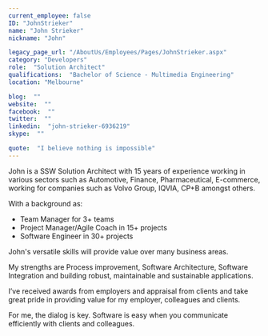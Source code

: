 ```yaml
---
current_employee: false
ID: "JohnStrieker"
name: "John Strieker"
nickname: "John"

legacy_page_url: "/AboutUs/Employees/Pages/JohnStrieker.aspx"
category: "Developers"
role:  "Solution Architect"
qualifications:  "Bachelor of Science - Multimedia Engineering"
location: "Melbourne"

blog:  ""
website:  ""
facebook:  ""
twitter:  ""
linkedin:  "john-strieker-6936219"
skype:  ""

quote:  "I believe nothing is impossible"
---
```


​​​​​​​John is a SSW Solution Architect with 15 years of experience working in various sectors such as Automotive, Finance, Pharmaceutical, E-commerce, working for companies such as Volvo Group, IQVIA​, CP+B amongst others.​​  

 With a background as:

*   Team Manager for 3+ teams
*   Project Manager/Agile Coach in 15+ projects
*   Software Engineer in 30+ projects

John's versatile skills will provide value over many business areas.

My strengths are Process improvement, Software Architecture, Software Integration and building robust, maintainable and sustainable applications.

I’ve received awards from employers and appraisal from clients and take great pride in providing value for my employer, colleagues and clients.

For me, the dialog is key. Software is easy when you communicate efficiently with clients and colleagues.
​  